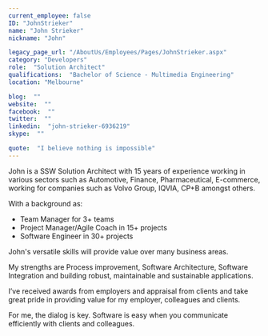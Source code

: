 ```yaml
---
current_employee: false
ID: "JohnStrieker"
name: "John Strieker"
nickname: "John"

legacy_page_url: "/AboutUs/Employees/Pages/JohnStrieker.aspx"
category: "Developers"
role:  "Solution Architect"
qualifications:  "Bachelor of Science - Multimedia Engineering"
location: "Melbourne"

blog:  ""
website:  ""
facebook:  ""
twitter:  ""
linkedin:  "john-strieker-6936219"
skype:  ""

quote:  "I believe nothing is impossible"
---
```


​​​​​​​John is a SSW Solution Architect with 15 years of experience working in various sectors such as Automotive, Finance, Pharmaceutical, E-commerce, working for companies such as Volvo Group, IQVIA​, CP+B amongst others.​​  

 With a background as:

*   Team Manager for 3+ teams
*   Project Manager/Agile Coach in 15+ projects
*   Software Engineer in 30+ projects

John's versatile skills will provide value over many business areas.

My strengths are Process improvement, Software Architecture, Software Integration and building robust, maintainable and sustainable applications.

I’ve received awards from employers and appraisal from clients and take great pride in providing value for my employer, colleagues and clients.

For me, the dialog is key. Software is easy when you communicate efficiently with clients and colleagues.
​  